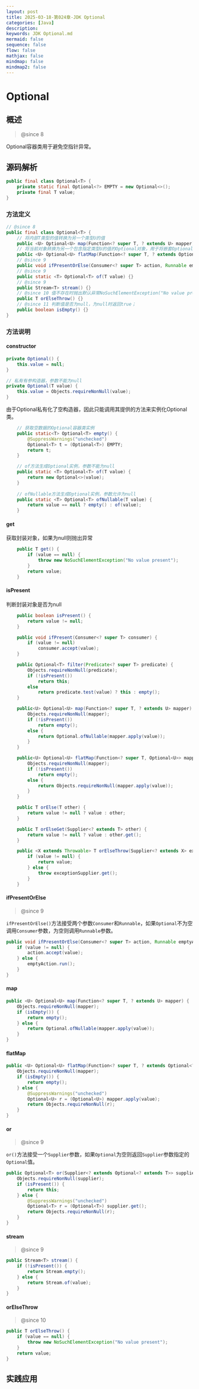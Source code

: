 ```yaml
---
layout: post
title: 2025-03-18-第024章-JDK Optional
categories: [Java]
description: 
keywords: JDK Optional.md
mermaid: false
sequence: false
flow: false
mathjax: false
mindmap: false
mindmap2: false
---
```

# Optional

## 概述

> @since 8



Optional容器类用于避免空指针异常。



## 源码解析

```java
public final class Optional<T> {
    private static final Optional<?> EMPTY = new Optional<>();
    private final T value;
}
```



### 方法定义

```java
// @since 8
public final class Optional<T> {
    // 将内部T类型的值转换为另一个类型U的值
    public <U> Optional<U> map(Function<? super T, ? extends U> mapper) {}
    // 将当前对象转换为另一个包含指定类型U的值的Optional对象，用于将嵌套Optional展平
    public <U> Optional<U> flatMap(Function<? super T, ? extends Optional<? extends U>> mapper) {}
    // @since 9 
	public void ifPresentOrElse(Consumer<? super T> action, Runnable emptyAction) {}
    // @since 9
    public static <T> Optional<T> of(T value) {}
    // @since 9
    public Stream<T> stream() {}
    // @since 10 值不存在时抛出默认异常NoSuchElementException("No value present")；
    public T orElseThrow() {}
    // @since 11 判断值是否为null，为null时返回true；
    public boolean isEmpty() {}
}
```



### 方法说明

#### constructor

```java
private Optional() {
    this.value = null;
}
```



```java
// 私有有参构造器，参数不能为null
private Optional(T value) {
    this.value = Objects.requireNonNull(value);
}
```



由于Optional私有化了空构造器，因此只能调用其提供的方法来实例化Optional类。


```java
    // 获取空数据的Optional容器类实例
    public static<T> Optional<T> empty() {
        @SuppressWarnings("unchecked")
        Optional<T> t = (Optional<T>) EMPTY;
        return t;
    }

    // of方法生成Optional实例，参数不能为null
    public static <T> Optional<T> of(T value) {
        return new Optional<>(value);
    }
    
    // ofNullable方法生成Optional实例，参数允许为null
    public static <T> Optional<T> ofNullable(T value) {
        return value == null ? empty() : of(value);
    }
```





#### get

获取封装对象，如果为null则抛出异常

```java
    public T get() {
        if (value == null) {
            throw new NoSuchElementException("No value present");
        }
        return value;
    }
```



#### isPresent

判断封装对象是否为null

```java
    public boolean isPresent() {
        return value != null;
    }
```

```java
    public void ifPresent(Consumer<? super T> consumer) {
        if (value != null)
            consumer.accept(value);
    }
```

```java
    public Optional<T> filter(Predicate<? super T> predicate) {
        Objects.requireNonNull(predicate);
        if (!isPresent())
            return this;
        else
            return predicate.test(value) ? this : empty();
    }
```

```java
    public<U> Optional<U> map(Function<? super T, ? extends U> mapper) {
        Objects.requireNonNull(mapper);
        if (!isPresent())
            return empty();
        else {
            return Optional.ofNullable(mapper.apply(value));
        }
    }
```

```java
    public<U> Optional<U> flatMap(Function<? super T, Optional<U>> mapper) {
        Objects.requireNonNull(mapper);
        if (!isPresent())
            return empty();
        else {
            return Objects.requireNonNull(mapper.apply(value));
        }
    }
```

```java
    public T orElse(T other) {
        return value != null ? value : other;
    }
```

```java
    public T orElseGet(Supplier<? extends T> other) {
        return value != null ? value : other.get();
    }
```

```java
    public <X extends Throwable> T orElseThrow(Supplier<? extends X> exceptionSupplier) throws X {
        if (value != null) {
            return value;
        } else {
            throw exceptionSupplier.get();
        }
    }
```



#### ifPresentOrElse

> @since 9



`ifPresentOrElse()`方法接受两个参数`Consumer`和`Runnable`，如果`Optional`不为空调用`Consumer`参数，为空则调用`Runnable`参数。

```java
public void ifPresentOrElse(Consumer<? super T> action, Runnable emptyAction) {
    if (value != null) {
        action.accept(value);
    } else {
        emptyAction.run();
    }
}
```



#### map

```java
public <U> Optional<U> map(Function<? super T, ? extends U> mapper) {
    Objects.requireNonNull(mapper);
    if (isEmpty()) {
        return empty();
    } else {
        return Optional.ofNullable(mapper.apply(value));
    }
}
```



#### flatMap

```java
public <U> Optional<U> flatMap(Function<? super T, ? extends Optional<? extends U>> mapper) {
    Objects.requireNonNull(mapper);
    if (isEmpty()) {
        return empty();
    } else {
        @SuppressWarnings("unchecked")
        Optional<U> r = (Optional<U>) mapper.apply(value);
        return Objects.requireNonNull(r);
    }
}
```



#### or

> @since 9



`or()`方法接受一个`Supplier`参数，如果`Optional`为空则返回`Supplier`参数指定的`Optional`值。

```java
public Optional<T> or(Supplier<? extends Optional<? extends T>> supplier) {
    Objects.requireNonNull(supplier);
    if (isPresent()) {
        return this;
    } else {
        @SuppressWarnings("unchecked")
        Optional<T> r = (Optional<T>) supplier.get();
        return Objects.requireNonNull(r);
    }
}
```



#### stream

> @since 9

```java
public Stream<T> stream() {
    if (!isPresent()) {
        return Stream.empty();
    } else {
        return Stream.of(value);
    }
}
```



#### orElseThrow

> @since 10

```java
public T orElseThrow() {
    if (value == null) {
        throw new NoSuchElementException("No value present");
    }
    return value;
}
```



## 实践应用